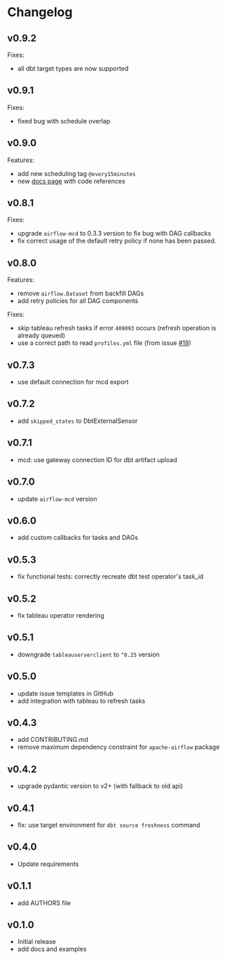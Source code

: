 # Changelog

## v0.9.2
Fixes:
- all dbt target types are now supported

## v0.9.1
Fixes:
- fixed bug with schedule overlap

## v0.9.0
Features:
- add new scheduling tag `@every15minutes`
- new [docs page](docs/docs.md) with code references

## v0.8.1
Fixes:
- upgrade `airflow-mcd` to 0.3.3 version to fix bug with DAG callbacks
- fix correct usage of the default retry policy if none has been passed.

## v0.8.0
Features:
- remove `airflow.Dataset` from backfill DAGs
- add retry policies for all DAG components

Fixes:
- skip tableau refresh tasks if error `409093` occurs (refresh operation is already queued)
- use a correct path to read `profiles.yml` file (from issue [#19](https://github.com/Toloka/dbt-af/issues/19))

## v0.7.3
- use default connection for mcd export

## v0.7.2
- add `skipped_states` to DbtExternalSensor

## v0.7.1
- mcd: use gateway connection ID for dbt artifact upload

## v0.7.0
- update `airflow-mcd` version

## v0.6.0
- add custom callbacks for tasks and DAGs

## v0.5.3
- fix functional tests: correctly recreate dbt test operator's task_id

## v0.5.2
- fix tableau operator rendering

## v0.5.1
- downgrade `tableauserverclient` to `^0.25` version 

## v0.5.0
- update issue templates in GitHub
- add integration with tableau to refresh tasks

## v0.4.3
- add CONTRIBUTING.md
- remove maximum dependency constraint for `apache-airflow` package

## v0.4.2
- upgrade pydantic version to v2+ (with fallback to old api)

## v0.4.1
- fix: use target environment for `dbt source freshness` command

## v0.4.0
- Update requirements

## v0.1.1
- add AUTHORS file

## v0.1.0
- Initial release
- add docs and examples